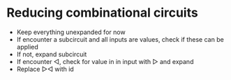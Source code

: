 # Reducing combinational circuits

- Keep everything unexpanded for now
- If encounter a subcircuit and all inputs are values, check if these can be applied
- If not, expand subcircuit
- If encounter ◁, check for value in in input with ▷ and expand
- Replace ▷◁ with id
